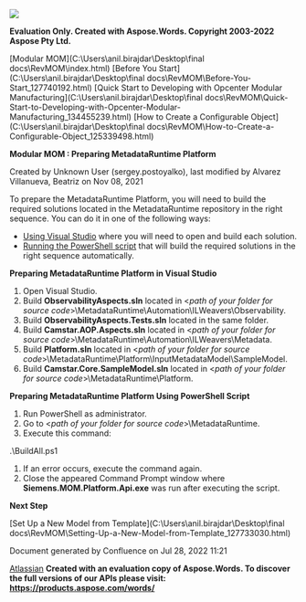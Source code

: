 ﻿![](Preparing-MetadataRuntime-Platform\_127733162.001.png)

**Evaluation Only. Created with Aspose.Words. Copyright 2003-2022 Aspose Pty Ltd.**

[Modular MOM](C:\Users\anil.birajdar\Desktop\final docs\RevMOM\index.html) [Before You Start](C:\Users\anil.birajdar\Desktop\final docs\RevMOM\Before-You-Start_127740192.html) [Quick Start to Developing with Opcenter Modular Manufacturing](C:\Users\anil.birajdar\Desktop\final docs\RevMOM\Quick-Start-to-Developing-with-Opcenter-Modular-Manufacturing_134455239.html) [How to Create a Configurable Object](C:\Users\anil.birajdar\Desktop\final docs\RevMOM\How-to-Create-a-Configurable-Object_125339498.html) 

**Modular MOM : Preparing MetadataRuntime Platform** 

Created by Unknown User (sergey.postoyalko), last modified by Alvarez Villanueva, Beatriz on Nov 08, 2021 

To prepare the MetadataRuntime Platform, you will need to build the required solutions located in the MetadataRuntime repository in the right sequence. You can do it in one of the following ways:

- [Using Visual Studio](#PreparingMetadataRuntimePlatform-PreparingMetadataRuntimePlatforminVisualStudio) where you will need to open and build each solution.
- [Running the PowerShell script](#PreparingMetadataRuntimePlatform-PreparingMetadataRuntimePlatformUsingPowerShellScript) that will build the required solutions in the right sequence automatically.

**Preparing MetadataRuntime Platform in Visual Studio**

1. Open Visual Studio.
1. Build **ObservabilityAspects.sln** located in <*path of your folder for source code*>\MetadataRuntime\Automation\ILWeavers\Observability.
1. Build **ObservabilityAspects.Tests.sln** located in the same folder.
1. Build **Camstar.AOP.Aspects.sln** located in <*path of your folder for source code*>\MetadataRuntime\Automation\ILWeavers\Metadata.
1. Build **Platform.sln** located in <*path of your folder for source code*>\MetadataRuntime\Platform\InputMetadataModel\SampleModel.
1. Build **Camstar.Core.SampleModel.sln** located in <*path of your folder for source code*>\MetadataRuntime\Platform.

**Preparing MetadataRuntime Platform Using PowerShell Script**

1. Run PowerShell as administrator.
1. Go to <*path of your folder for source code*>\MetadataRuntime.
1. Execute this command:

.\BuildAll.ps1

1. If an error occurs, execute the command again.
1. Close the appeared Command Prompt window where **Siemens.MOM.Platform.Api.exe** was run after executing the script.

**Next Step**

[Set Up a New Model from Template](C:\Users\anil.birajdar\Desktop\final docs\RevMOM\Setting-Up-a-New-Model-from-Template_127733030.html)

Document generated by Confluence on Jul 28, 2022 11:21

[Atlassian](https://www.atlassian.com/)
**Created with an evaluation copy of Aspose.Words. To discover the full versions of our APIs please visit: https://products.aspose.com/words/**
